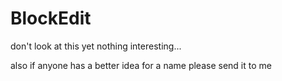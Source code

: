 # BlockEdit
don't look at this yet nothing interesting...

also if anyone has a better idea for a name please send it to me

